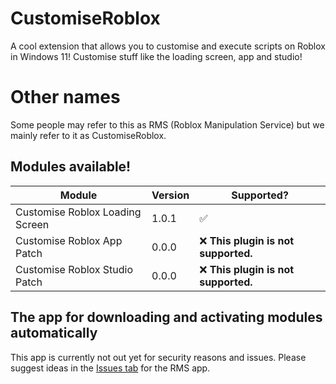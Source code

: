 # CustomiseRoblox
A cool extension that allows you to customise and execute scripts on Roblox in Windows 11! Customise stuff like the loading screen, app and studio!

# Other names
Some people may refer to this as RMS (Roblox Manipulation Service) but we mainly refer to it as CustomiseRoblox.

## Modules available!
| Module                          | Version | Supported?                           |
|---------------------------------|---------|--------------------------------------|
| Customise Roblox Loading Screen | 1.0.1   | ✅                                   |
| Customise Roblox App Patch      | 0.0.0   | ❌ **This plugin is not supported.** |
| Customise Roblox Studio Patch   | 0.0.0   | ❌ **This plugin is not supported.** |

## The app for downloading and activating modules automatically
This app is currently not out yet for security reasons and issues. Please suggest ideas in the [Issues tab](https://github.com/JustAnEric/CustomiseRoblox/issues) for the RMS app.
